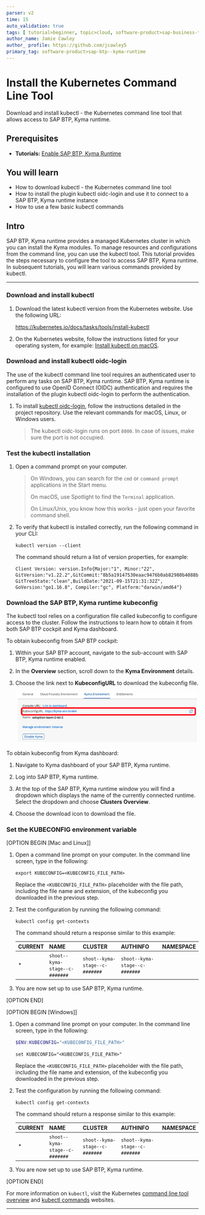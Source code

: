 ```yaml
---
parser: v2
time: 15
auto_validation: true
tags: [ tutorial>beginner, topic>cloud, software-product>sap-business-technology-platform]
author_name: Jamie Cawley
author_ profile: https://github.com/jcawley5
primary_tag: software-product>sap-btp--kyma-runtime
---
```


# Install the Kubernetes Command Line Tool
<!-- description --> Download and install kubectl - the Kubernetes command line tool that allows access to SAP BTP, Kyma runtime.

## Prerequisites
 - **Tutorials:** [Enable SAP BTP, Kyma Runtime](https://developers.sap.com/tutorials/cp-kyma-getting-started.html)

## You will learn  
  - How to download kubectl - the Kubernetes command line tool
  - How to install the plugin kubectl oidc-login and use it to connect to a SAP BTP, Kyma runtime instance
  - How to use a few basic kubectl commands

## Intro
SAP BTP, Kyma runtime provides a managed Kubernetes cluster in which you can install the Kyma modules. To manage resources and configurations from the command line, you can use the kubectl tool. This tutorial provides the steps necessary to configure the tool to access SAP BTP, Kyma runtime. In subsequent tutorials, you will learn various commands provided by kubectl.

---

### Download and install kubectl

1. Download the latest kubectl version from the Kubernetes website. Use the following URL:  

    <https://kubernetes.io/docs/tasks/tools/install-kubectl>

2. On the Kubernetes website, follow the instructions listed for your operating system, for example: [Install kubectl on macOS](https://kubernetes.io/docs/tasks/tools/install-kubectl-macos/).

### Download and install kubectl oidc-login

The use of the kubectl command line tool requires an authenticated user to perform any tasks on SAP BTP, Kyma runtime. SAP BTP, Kyma runtime is configured to use OpenID Connect (OIDC) authentication and requires the installation of the plugin kubectl oidc-login to perform the authentication.    

1. To install [kubectl oidc-login](https://github.com/int128/kubelogin), follow the instructions detailed in the project repository. Use the relevant commands for macOS, Linux, or Windows users.

    > The kubectl oidc-login runs on port `8000`. In case of issues, make sure the port is not occupied.

### Test the kubectl installation

1. Open a command prompt on your computer.

    > On Windows, you can search for the `cmd` or `command prompt` applications in the Start menu.  
    >
    > On macOS, use Spotlight to find the `Terminal` application.
    >
    > On Linux/Unix, you know how this works - just open your favorite command shell.

2. To verify that kubectl is installed correctly, run the following command in your CLI:

    ```Shell/Bash
    kubectl version --client
    ```

    The command should return a list of version properties, for example:

    ```Shell/Bash
    Client Version: version.Info{Major:"1", Minor:"22", GitVersion:"v1.22.2",GitCommit:"8b5a19147530eaac9476b0ab82980b4088bbc1b2", GitTreeState:"clean",BuildDate:"2021-09-15T21:31:32Z", GoVersion:"go1.16.8", Compiler:"gc", Platform:"darwin/amd64"}
    ```

### Download the SAP BTP, Kyma runtime kubeconfig

The kubectl tool relies on a configuration file called kubeconfig to configure access to the cluster. Follow the instructions to learn how to obtain it from both SAP BTP cockpit and Kyma dashboard.

To obtain kubeconfig from SAP BTP cockpit:

1. Within your SAP BTP account, navigate to the sub-account with SAP BTP, Kyma runtime enabled.

2. In the **Overview** section, scroll down to the **Kyma Environment** details.

3. Choose the link next to **KubeconfigURL** to download the kubeconfig file.

    ![kubeconfig](kubeconfig-btp.png)

To obtain kubeconfig from Kyma dashboard:   

1. Navigate to Kyma dashboard of your SAP BTP, Kyma runtime.

2. Log into SAP BTP, Kyma runtime.

3. At the top of the SAP BTP, Kyma runtime window you will find a dropdown which displays the name of the currently connected runtime. Select the dropdown and choose **Clusters Overview**.

4. Choose the download icon to download the file.

### Set the KUBECONFIG environment variable

[OPTION BEGIN [Mac and Linux]]

1. Open a command line prompt on your computer. In the command line screen, type in the following:

    ```Shell/Bash
    export KUBECONFIG=<KUBECONFIG_FILE_PATH>
    ```
   Replace the `<KUBECONFIG_FILE_PATH>` placeholder with the file path, including the file name and extension, of the kubeconfig you downloaded in the previous step.

2. Test the configuration by running the following command:  

    ```Shell/Bash
    kubectl config get-contexts
    ```

    The command should return a response similar to this example:

    |CURRENT|NAME|CLUSTER|AUTHINFO|NAMESPACE|
    |-------|----|-------|--------|---------|
    |*      | `shoot--kyma-stage--c-#######`|`shoot--kyma-stage--c-#######`|`shoot--kyma-stage--c-#######`| |

3. You are now set up to use SAP BTP, Kyma runtime.

[OPTION END]

[OPTION BEGIN [Windows]]

1. Open a command line prompt on your computer. In the command line screen, type in the following:

    ```PowerShell
    $ENV:KUBECONFIG="<KUBECONFIG_FILE_PATH>"
    ```

    ```DOS
    set KUBECONFIG="<KUBECONFIG_FILE_PATH>"
    ```
   Replace the `<KUBECONFIG_FILE_PATH>` placeholder with the file path, including the file name and extension, of the kubeconfig you downloaded in the previous step.

2. Test the configuration by running the following command:  

    ```Shell/Bash
    kubectl config get-contexts
    ```

    The command should return a response similar to this example:

    |CURRENT|NAME|CLUSTER|AUTHINFO|NAMESPACE|
    |-------|----|-------|--------|---------|
    |*      | `shoot--kyma-stage--c-#######`|`shoot--kyma-stage--c-#######`|`shoot--kyma-stage--c-#######`| |

3. You are now set up to use SAP BTP, Kyma runtime.

[OPTION END]

For more information on `kubectl`, visit the Kubernetes [command line tool overview](https://kubernetes.io/docs/reference/kubectl/overview/) and [kubectl commands](https://kubernetes.io/docs/reference/generated/kubectl/kubectl-commands) websites.

---